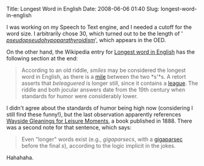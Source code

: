 Title: Longest Word in English
Date: 2008-06-06 01:40
Slug: longest-word-in-english

I was working on my Speech to Text engine, and I needed a cutoff for the
word size. I arbitrarily chose 30, which turned out to be the length of
'
*[pseudopseudohypoparathyroidism](http://en.wikipedia.org/wiki/Pseudopseudohypoparathyroidism "Pseudopseudohypoparathyroidism")*',
which appears in the OED.

On the other hand, the Wikipedia entry for [Longest word in
English](http://en.wikipedia.org/wiki/Longest_word_in_English) has the
following section at the end:  

> According to an old riddle, *smiles* may be considered the longest
> word in English, as there is a
> [mile](http://en.wikipedia.org/wiki/Mile "Mile") between the two
> *s'*s. A retort asserts that *beleaguered* is longer still, since it
> contains a
> [league](http://en.wikipedia.org/wiki/League_%28unit%29 "League (unit)").
> The riddle and both jocular answers date from the 19th century when
> standards for humor were considerably lower.
> </p>

I didn't agree about the standards of humor being high now (considering
I still find these funny!), but the last observation apparently
references [Wayside Gleanings for Leisure
Moments](http://books.google.com/books?id=kokfAAAAMAAJ), a book
published in 1888. There was a second note for that sentence, which
says:  

> Even "longer" words exist (e.g., *gigaparsecs*, with a
> [gigaparsec](http://en.wikipedia.org/wiki/Parsec#Megaparsecs_and_gigaparsecs "Parsec")
> before the final *s*), according to the logic implicit in the jokes.
> </p>

Hahahaha.  


